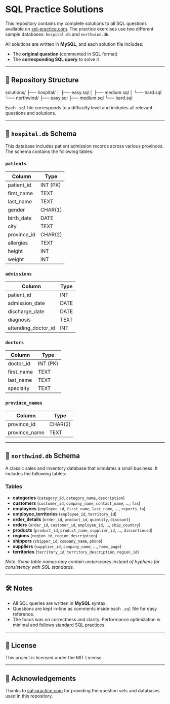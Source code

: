# SQL Practice Solutions

This repository contains my complete solutions to all SQL questions available on [sql-practice.com](https://www.sql-practice.com/). The practice exercises use two different sample databases: `hospital.db` and `northwind.db`.

All solutions are written in **MySQL**, and each solution file includes:
- The **original question** (commented in SQL format)
- The **corresponding SQL query** to solve it

---

## 📁 Repository Structure

solutions/
├── hospital/
│ ├── easy.sql
│ ├── medium.sql
│ └── hard.sql
└── northwind/
├── easy.sql
├── medium.sql
└── hard.sql


Each `.sql` file corresponds to a difficulty level and includes all relevant questions and solutions.

---

## 🏥 `hospital.db` Schema

This database includes patient admission records across various provinces. The schema contains the following tables:

### `patients`
| Column         | Type     |
|----------------|----------|
| patient_id     | INT (PK) |
| first_name     | TEXT     |
| last_name      | TEXT     |
| gender         | CHAR(1)  |
| birth_date     | DATE     |
| city           | TEXT     |
| province_id    | CHAR(2)  |
| allergies      | TEXT     |
| height         | INT      |
| weight         | INT      |

### `admissions`
| Column           | Type     |
|------------------|----------|
| patient_id       | INT      |
| admission_date   | DATE     |
| discharge_date   | DATE     |
| diagnosis        | TEXT     |
| attending_doctor_id | INT  |

### `doctors`
| Column     | Type     |
|------------|----------|
| doctor_id  | INT (PK) |
| first_name | TEXT     |
| last_name  | TEXT     |
| specialty  | TEXT     |

### `province_names`
| Column        | Type     |
|---------------|----------|
| province_id   | CHAR(2)  |
| province_name | TEXT     |

---

## 🛒 `northwind.db` Schema

A classic sales and inventory database that simulates a small business. It includes the following tables:

### Tables

- **categories** (`category_id`, `category_name`, `description`)
- **customers** (`customer_id`, `company_name`, `contact_name`, ..., `fax`)
- **employees** (`employee_id`, `first_name`, `last_name`, ..., `reports_to`)
- **employee_territories** (`employee_id`, `territory_id`)
- **order_details** (`order_id`, `product_id`, `quantity`, `discount`)
- **orders** (`order_id`, `customer_id`, `employee_id`, ..., `ship_country`)
- **products** (`product_id`, `product_name`, `supplier_id`, ..., `discontinued`)
- **regions** (`region_id`, `region_description`)
- **shippers** (`shipper_id`, `company_name`, `phone`)
- **suppliers** (`supplier_id`, `company_name`, ..., `home_page`)
- **territories** (`territory_id`, `territory_description`, `region_id`)

_Note: Some table names may contain underscores instead of hyphens for consistency with SQL standards._

---

## 🛠️ Notes

- All SQL queries are written in **MySQL** syntax.
- Questions are kept in-line as comments inside each `.sql` file for easy reference.
- The focus was on correctness and clarity. Performance optimization is minimal and follows standard SQL practices.

---

## 📜 License

This project is licensed under the MIT License.

---

## 🙌 Acknowledgements

Thanks to [sql-practice.com](https://www.sql-practice.com/) for providing the question sets and databases used in this repository.


